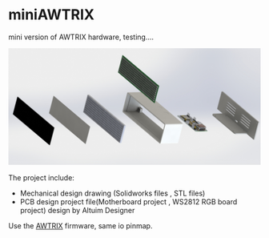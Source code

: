 # miniAWTRIX
mini version of AWTRIX hardware, testing....

![](\image\爆炸图.JPG)

The project include:

- Mechanical design drawing (Solidworks files , STL files)
- PCB design project file(Motherboard project , WS2812 RGB board project) design by Altuim Designer

Use the [AWTRIX](https://github.com/awtrix/AWTRIX2.0-Controller) firmware, same io pinmap.


